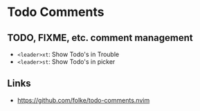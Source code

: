 # Todo Comments

## TODO, FIXME, etc. comment management

- `<leader>xt`: Show Todo's in Trouble
- `<leader>st`: Show Todo's in picker

## Links

- https://github.com/folke/todo-comments.nvim
